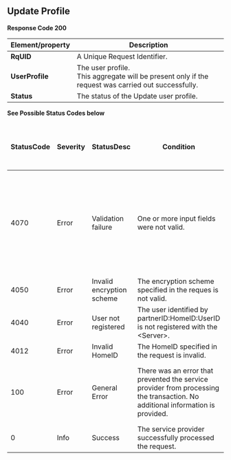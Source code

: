 ## Update Profile


<b>Response Code 200</b>

<table>
    <thead>
        <th>Element/property</th>
        <th>Description</th>
    </thead>
    <tbody>
        <tr>
            <td><b>RqUID</b></td>
            <td>A Unique Request Identifier.</td>
        </tr>
        <tr>
            <td><b>UserProfile</b></td>
            <td>The user profile.<br>This aggregate will be present only if the request was carried out successfully.
            </td>
        </tr>
        <tr>
            <td><b>Status</b></td>
            <td>The status of the Update user profile.</td>
        </tr>
    </tbody>
</table>

<b>See Possible Status Codes below</b>

<table>
    <thead>
        <tr></tr>
        <th>StatusCode</th>
        <th>Severity</th>
        <th>StatusDesc</th>
        <th>Condition</th>
        <th>Action API Partner should take to resolve the error</th>
        </tr>
    </thead>
    <tr>
        <td>4070</td>
        <td>Error</td>
        <td>Validation failure</td>
        <td>One or more input fields were not valid.</td>
        <td>Partner should make sure the mandatory parameters are sent in the request and in the defined format as in
            the corresponding XSD.</td>
    </tr>
    <tr>
        <td>4050</td>
        <td>Error</td>
        <td>Invalid encryption scheme</td>
        <td>The encryption scheme specified in the reques is not valid.</td>
        <td></td>
    </tr>
    <tr>
        <td>4040</td>
        <td>Error</td>
        <td>User not registered</td>
        <td>The user identified by partnerID:HomeID:UserID is not registered with the &lt;Server&gt;.</td>
        <td></td>
    </tr>
    <tr>
        <td>4012</td>
        <td>Error</td>
        <td>Invalid HomeID</td>
        <td>The HomeID specified in the request is invalid.</td>
        <td></td>
    </tr>
    <tr>
        <td>100</td>
        <td>Error</td>
        <td>General Error</td>
        <td>There was an error that prevented the service provider from processing the transaction. No additional
            information is provided.</td>
        <td>If this error continues to occur, please reach out to us the timestamp and CEUserId.</td>
    </tr>
    <tr>
        <td>0</td>
        <td>Info</td>
        <td>Success</td>
        <td>The service provider successfully processed the request.</td>
        <td></td>
    </tr>
</table>